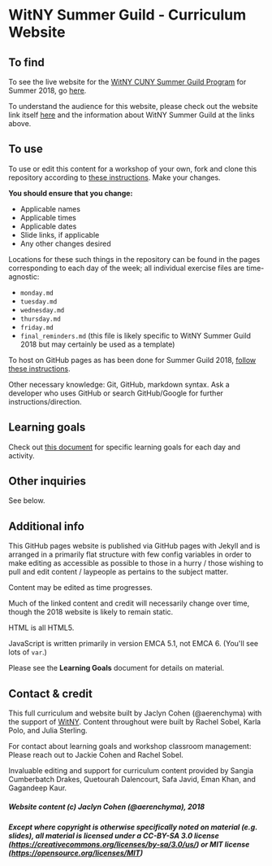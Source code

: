 # WitNY Summer Guild - Curriculum Website

## To find

To see the live website for the [WitNY CUNY Summer Guild Program](http://www1.cuny.edu/sites/women-in-technology/programs/#summerguild) for Summer 2018, go [here](https://witny-summer-guild-2018.github.io/).

To understand the audience for this website, please check out the website link itself [here](https://witny-summer-guild-2018.github.io/) and the information about WitNY Summer Guild at the links above.

## To use

To use or edit this content for a workshop of your own, fork and clone this repository according to [these instructions](). Make your changes.

**You should ensure that you change:**

* Applicable names
* Applicable times
* Applicable dates
* Slide links, if applicable
* Any other changes desired

Locations for these such things in the repository can be found in the pages corresponding to each day of the week; all individual exercise files are time-agnostic:

* `monday.md`
* `tuesday.md`
* `wednesday.md`
* `thursday.md`
* `friday.md`
* `final_reminders.md` (this file is likely specific to WitNY Summer Guild 2018 but may certainly be used as a template)

To host on GitHub pages as has been done for Summer Guild 2018, [follow these instructions](githubpageslinkTBA.md).

Other necessary knowledge: Git, GitHub, markdown syntax. Ask a developer who uses GitHub or search GitHub/Google for further instructions/direction.

## Learning goals

Check out [this document](tbd.md) for specific learning goals for each day and activity.

## Other inquiries

See below.

## Additional info

This GitHub pages website is published via GitHub pages with Jekyll and is arranged in a primarily flat structure with few config variables in order to make editing as accessible as possible to those in a hurry / those wishing to pull and edit content / laypeople as pertains to the subject matter.

Content may be edited as time progresses.

Much of the linked content and credit will necessarily change over time, though the 2018 website is likely to remain static.

HTML is all HTML5.

JavaScript is written primarily in version EMCA 5.1, not EMCA 6. (You'll see lots of `var`.)

Please see the **Learning Goals** document for details on material.

## Contact & credit

This full curriculum and website built by Jaclyn Cohen (@aerenchyma) with the support of [WitNY](https://tech.cornell.edu/impact/witny/). Content throughout were built by Rachel Sobel, Karla Polo, and Julia Sterling.

For contact about learning goals and workshop classroom management: Please reach out to Jackie Cohen and Rachel Sobel.

Invaluable editing and support for curriculum content provided by Sangia Cumberbatch Drakes, Quetourah Dalencourt, Safa Javid, Eman Khan, and Gagandeep Kaur.


##### Website content (c) Jaclyn Cohen (@aerenchyma), 2018
##### Except where copyright is *otherwise specifically noted on material (e.g. slides)*, all material is licensed under a CC-BY-SA 3.0 license (https://creativecommons.org/licenses/by-sa/3.0/us/) or MIT license (https://opensource.org/licenses/MIT)
